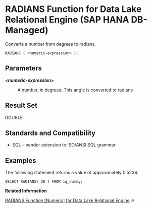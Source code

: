<!-- loiodbeab0046dff49e89f016a8496e978f8 -->

# RADIANS Function for Data Lake Relational Engine \(SAP HANA DB-Managed\)

Converts a number from degrees to radians.



```
RADIANS ( <numeric-expression> );
```



<a name="loiodbeab0046dff49e89f016a8496e978f8__section_srz_xm5_vrb"/>

## Parameters


<dl>
<dt><b>

*<numeric-expression\>*

</b></dt>
<dd>

A number, in degrees. This angle is converted to radians



</dd>
</dl>



<a name="loiodbeab0046dff49e89f016a8496e978f8__section_lvz_zm5_vrb"/>

## Result Set

DOUBLE



<a name="loiodbeab0046dff49e89f016a8496e978f8__section_eyj_1n5_vrb"/>

## Standards and Compatibility

-   SQL – vendor extension to ISO/ANSI SQL grammar



<a name="loiodbeab0046dff49e89f016a8496e978f8__section_hkz_1n5_vrb"/>

## Examples

The following statement returns a value of approximately 0.5236:

```
SELECT RADIANS( 30 ) FROM iq_dummy;
```

**Related Information**  


[RADIANS Function \[Numeric\] for Data Lake Relational Engine](https://help.sap.com/viewer/19b3964099384f178ad08f2d348232a9/2024_3_QRC/en-US/a572340384f21015b1d3dab0d7a76062.html "Converts a number from degrees to radians.") :arrow_upper_right:

